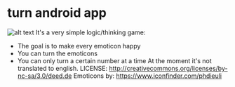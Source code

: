 turn android app
=================
![alt text](https://lh5.googleusercontent.com/oulUv9pWUyxqPOF-RmtoMc62fV6tYRD1SD1gJ_kgF5mcBqbQ51CYXzPbDUmxfHvxHUd4qSNwsBcrH9ffAJGZgrMD9zaPCtyKxnY9hp1ClOGoolsg7seGgzCDpg "Inside Look")
It's a very simple logic/thinking game:
* The goal is to make every emoticon happy
* You can turn the emoticons 
* You can only turn a certain number at a time
At the moment it's not translated to english.
LICENSE: http://creativecommons.org/licenses/by-nc-sa/3.0/deed.de
Emoticons by: https://www.iconfinder.com/phdieuli